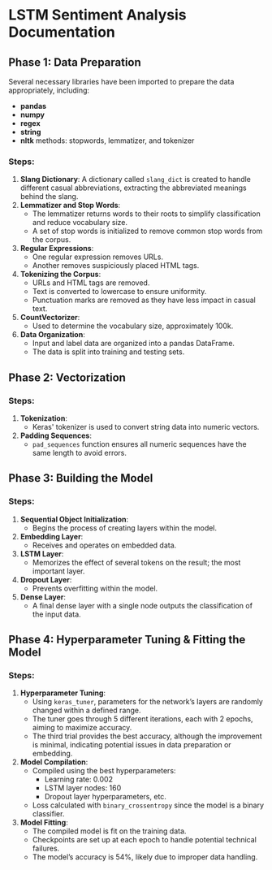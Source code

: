 # LSTM Sentiment Analysis Documentation

## Phase 1: Data Preparation

Several necessary libraries have been imported to prepare the data appropriately, including:
- **pandas**
- **numpy**
- **regex**
- **string**
- **nltk** methods: stopwords, lemmatizer, and tokenizer

### Steps:
1. **Slang Dictionary**: A dictionary called `slang_dict` is created to handle different casual abbreviations, extracting the abbreviated meanings behind the slang.
2. **Lemmatizer and Stop Words**: 
   - The lemmatizer returns words to their roots to simplify classification and reduce vocabulary size.
   - A set of stop words is initialized to remove common stop words from the corpus.
3. **Regular Expressions**: 
   - One regular expression removes URLs.
   - Another removes suspiciously placed HTML tags.
4. **Tokenizing the Corpus**: 
   - URLs and HTML tags are removed.
   - Text is converted to lowercase to ensure uniformity.
   - Punctuation marks are removed as they have less impact in casual text.
5. **CountVectorizer**: 
   - Used to determine the vocabulary size, approximately 100k.
6. **Data Organization**:
   - Input and label data are organized into a pandas DataFrame.
   - The data is split into training and testing sets.

## Phase 2: Vectorization

### Steps:
1. **Tokenization**: 
   - Keras' tokenizer is used to convert string data into numeric vectors.
2. **Padding Sequences**: 
   - `pad_sequences` function ensures all numeric sequences have the same length to avoid errors.

## Phase 3: Building the Model

### Steps:
1. **Sequential Object Initialization**: 
   - Begins the process of creating layers within the model.
2. **Embedding Layer**: 
   - Receives and operates on embedded data.
3. **LSTM Layer**: 
   - Memorizes the effect of several tokens on the result; the most important layer.
4. **Dropout Layer**: 
   - Prevents overfitting within the model.
5. **Dense Layer**: 
   - A final dense layer with a single node outputs the classification of the input data.

## Phase 4: Hyperparameter Tuning & Fitting the Model

### Steps:
1. **Hyperparameter Tuning**: 
   - Using `keras_tuner`, parameters for the network’s layers are randomly changed within a defined range.
   - The tuner goes through 5 different iterations, each with 2 epochs, aiming to maximize accuracy.
   - The third trial provides the best accuracy, although the improvement is minimal, indicating potential issues in data preparation or embedding.
2. **Model Compilation**: 
   - Compiled using the best hyperparameters:
     - Learning rate: 0.002
     - LSTM layer nodes: 160
     - Dropout layer hyperparameters, etc.
   - Loss calculated with `binary_crossentropy` since the model is a binary classifier.
3. **Model Fitting**: 
   - The compiled model is fit on the training data.
   - Checkpoints are set up at each epoch to handle potential technical failures.
   - The model’s accuracy is 54%, likely due to improper data handling.
